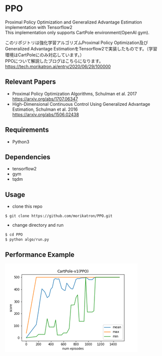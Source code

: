 # PPO
Proximal Policy Optimization and Generalized Advantage Estimation implementation with Tensorflow2  
This implementation only supports CartPole environment(OpenAI gym).  

このリポジトリは強化学習アルゴリズムProximal Policy Optimization及びGeneralized Advantage EstimationをTensorflow2で実装したものです。（学習環境はCartPoleにのみ対応しています。）  
PPOについて解説したブログはこちらになります。  
https://tech.morikatron.ai/entry/2020/06/29/100000

## Relevant Papers
 - Proximal Policy Optimization Algorithms, Schulman et al. 2017  
https://arxiv.org/abs/1707.06347
 - High-Dimensional Continuous Control Using Generalized Advantage Estimation, Schulman et al. 2016  
https://arxiv.org/abs/1506.02438

## Requirements
 - Python3
 
## Dependencies
 - tensorflow2
 - gym
 - tqdm

## Usage
  - clone this repo
 ```
 $ git clone https://github.com/morikatron/PPO.git
 ```
  - change directory and run 
 ```
 $ cd PPO
 $ python algo/run.py
 ```
 ## Performance Example
 ![CartPole-v1](https://github.com/morikatron/PPO/blob/master/ppo_result.png)

